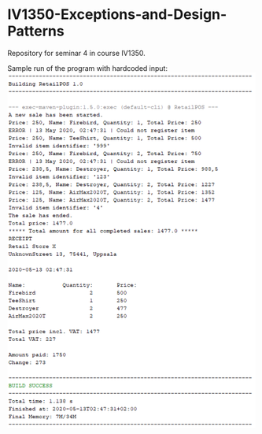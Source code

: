 # IV1350-Exceptions-and-Design-Patterns
Repository for seminar 4 in course IV1350.

Sample run of the program with hardcoded input:
![](https://github.com/ViktorJager/IV1350-Exceptions-and-Design-Patterns/blob/master/Printouts%20sample%20run/Sample%20run%20with%20hardcoded%20input.png?raw=true)
